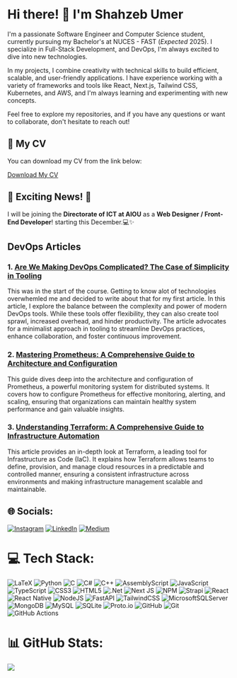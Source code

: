 

# Hi there! 👋 I'm Shahzeb Umer

I'm a passionate Software Engineer and Computer Science student, currently pursuing my Bachelor's at NUCES - FAST (_Expected_ 2025). I specialize in Full-Stack Development, and DevOps, I'm always excited to dive into new technologies.

In my projects, I combine creativity with technical skills to build efficient, scalable, and user-friendly applications. I have experience working with a variety of frameworks and tools like React, Next.js, Tailwind CSS, Kubernetes, and AWS, and I'm always learning and experimenting with new concepts.

Feel free to explore my repositories, and if you have any questions or want to collaborate, don't hesitate to reach out!



## 📄 My CV

You can download my CV from the link below:

[Download My CV](https://drive.google.com/file/d/1BJE0-0bUaW1wEXnRkcQylRB6YbTornKH/view?usp=drive_link)



## 🚀 Exciting News! 🎉

I will be joining the **Directorate of ICT at AIOU** as a **Web Designer / Front-End Developer**! starting this December.💻✨



## DevOps Articles

### 1. [Are We Making DevOps Complicated? The Case of Simplicity in Tooling](https://medium.com/@umershahzeb/are-we-making-devops-complicated-the-case-of-simplicity-in-tooling-54b5878b5d8a)
This was in the start of the course. Getting to know alot of technologies overwhemled me and decided to write about that for my first article. In this article, I explore the balance between the complexity and power of modern DevOps tools. While these tools offer flexibility, they can also create tool sprawl, increased overhead, and hinder productivity. The article advocates for a minimalist approach in tooling to streamline DevOps practices, enhance collaboration, and foster continuous improvement.

### 2. [Mastering Prometheus: A Comprehensive Guide to Architecture and Configuration](https://medium.com/@umershahzeb/mastering-prometheus-a-comprehensive-guide-to-architecture-and-configuration-3522a852ea41)
This guide dives deep into the architecture and configuration of Prometheus, a powerful monitoring system for distributed systems. It covers how to configure Prometheus for effective monitoring, alerting, and scaling, ensuring that organizations can maintain healthy system performance and gain valuable insights.

### 3. [Understanding Terraform: A Comprehensive Guide to Infrastructure Automation](https://medium.com/@umershahzeb/understanding-terraform-a-comprehensive-guide-to-infrastructure-automation-65f741c0762c)
This article provides an in-depth look at Terraform, a leading tool for Infrastructure as Code (IaC). It explains how Terraform allows teams to define, provision, and manage cloud resources in a predictable and controlled manner, ensuring a consistent infrastructure across environments and making infrastructure management scalable and maintainable.



## 🌐 Socials:
[![Instagram](https://img.shields.io/badge/Instagram-%23E4405F.svg?logo=Instagram&logoColor=white)](https://instagram.com/umershahzeb) [![LinkedIn](https://img.shields.io/badge/LinkedIn-%230077B5.svg?logo=linkedin&logoColor=white)](https://linkedin.com/in/umershahzeb) [![Medium](https://img.shields.io/badge/Medium-12100E?logo=medium&logoColor=white)](https://medium.com/@umershahzeb) 

# 💻 Tech Stack:
![LaTeX](https://img.shields.io/badge/latex-%23008080.svg?style=for-the-badge&logo=latex&logoColor=white) ![Python](https://img.shields.io/badge/python-3670A0?style=for-the-badge&logo=python&logoColor=ffdd54) ![C](https://img.shields.io/badge/c-%2300599C.svg?style=for-the-badge&logo=c&logoColor=white) ![C#](https://img.shields.io/badge/c%23-%23239120.svg?style=for-the-badge&logo=csharp&logoColor=white) ![C++](https://img.shields.io/badge/c++-%2300599C.svg?style=for-the-badge&logo=c%2B%2B&logoColor=white) ![AssemblyScript](https://img.shields.io/badge/assembly%20script-%23000000.svg?style=for-the-badge&logo=assemblyscript&logoColor=white) ![JavaScript](https://img.shields.io/badge/javascript-%23323330.svg?style=for-the-badge&logo=javascript&logoColor=%23F7DF1E) ![TypeScript](https://img.shields.io/badge/typescript-%23007ACC.svg?style=for-the-badge&logo=typescript&logoColor=white) ![CSS3](https://img.shields.io/badge/css3-%231572B6.svg?style=for-the-badge&logo=css3&logoColor=white) ![HTML5](https://img.shields.io/badge/html5-%23E34F26.svg?style=for-the-badge&logo=html5&logoColor=white) ![.Net](https://img.shields.io/badge/.NET-5C2D91?style=for-the-badge&logo=.net&logoColor=white) ![Next JS](https://img.shields.io/badge/Next-black?style=for-the-badge&logo=next.js&logoColor=white) ![NPM](https://img.shields.io/badge/NPM-%23CB3837.svg?style=for-the-badge&logo=npm&logoColor=white) ![Strapi](https://img.shields.io/badge/strapi-%232E7EEA.svg?style=for-the-badge&logo=strapi&logoColor=white) ![React](https://img.shields.io/badge/react-%2320232a.svg?style=for-the-badge&logo=react&logoColor=%2361DAFB) ![React Native](https://img.shields.io/badge/react_native-%2320232a.svg?style=for-the-badge&logo=react&logoColor=%2361DAFB) ![NodeJS](https://img.shields.io/badge/node.js-6DA55F?style=for-the-badge&logo=node.js&logoColor=white) ![FastAPI](https://img.shields.io/badge/FastAPI-005571?style=for-the-badge&logo=fastapi) ![TailwindCSS](https://img.shields.io/badge/tailwindcss-%2338B2AC.svg?style=for-the-badge&logo=tailwind-css&logoColor=white) ![MicrosoftSQLServer](https://img.shields.io/badge/Microsoft%20SQL%20Server-CC2927?style=for-the-badge&logo=microsoft%20sql%20server&logoColor=white) ![MongoDB](https://img.shields.io/badge/MongoDB-%234ea94b.svg?style=for-the-badge&logo=mongodb&logoColor=white) ![MySQL](https://img.shields.io/badge/mysql-4479A1.svg?style=for-the-badge&logo=mysql&logoColor=white) ![SQLite](https://img.shields.io/badge/sqlite-%2307405e.svg?style=for-the-badge&logo=sqlite&logoColor=white) ![Proto.io](https://img.shields.io/badge/Proto.io-161637?style=for-the-badge&logo=proto.io&logoColor=00e5ff) ![GitHub](https://img.shields.io/badge/github-%23121011.svg?style=for-the-badge&logo=github&logoColor=white) ![Git](https://img.shields.io/badge/git-%23F05033.svg?style=for-the-badge&logo=git&logoColor=white) ![GitHub Actions](https://img.shields.io/badge/github%20actions-%232671E5.svg?style=for-the-badge&logo=githubactions&logoColor=white)
# 📊 GitHub Stats:
![](https://github-readme-stats.vercel.app/api/top-langs/?username=umershahzeb02&theme=tokyonight&hide_border=false&include_all_commits=false&count_private=false&layout=compact)

